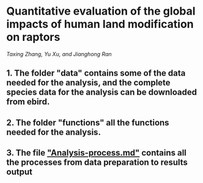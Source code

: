 # Quantitative evaluation of the global impacts of human land modification on raptors
*Taxing Zhang, Yu Xu, and Jianghong Ran*

## 1. The folder "data" contains some of the data needed for the analysis, and the complete species data for the analysis can be downloaded from ebird.
## 2. The folder "functions" all the functions needed for the analysis.
## 3. The file ["Analysis-process.md"](Analysis-process.md) contains all the processes from data preparation to results output
